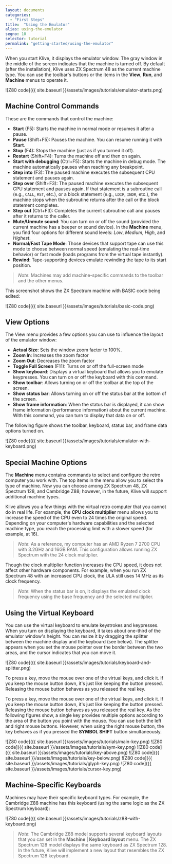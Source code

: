 ```yaml
---
layout: documents
categories: 
  - "First Steps"
title:  "Using the Emulator"
alias: using-the-emulator
seqno: 10
selector: tutorial
permalink: "getting-started/using-the-emulator"
---
```


When you start Klive, it displays the emulator window. The gray window in the middle of the screen indicates that the machine is turned off. By default (after the installation), Klive uses ZX Spectrum 48 as the current machine type. You can use the toolbar's buttons or the items in the **View**, **Run**, and **Machine** menus to operate it.

![Z80 code]({{ site.baseurl }}/assets/images/tutorials/emulator-starts.png)

## Machine Control Commands

These are the commands that control the machine:

- **Start** (F5): Starts the machine in normal mode or resumes it after a pause.
- **Pause** (Shift+F5): Pauses the machine. You can resume running it with **Start**.
- **Stop** (F4): Stops the machine (just as if you turned it off).
- **Restart** (Shift+F4): Turns the machine off and then on again.
- **Start with debugging** (Ctrl+F5): Starts the machine in debug mode. The machine automatically pauses when reaching any breakpoint.
- **Step into** (F3): The paused machine executes the subsequent CPU statement and pauses again.
- **Step over** (Shift+F3): The paused machine executes the subsequent CPU statement and pauses again. If that statement is a subroutine call (e.g., `CALL`, `RST`, etc.), or a block statement (e.g., `LDIR`, `INDR`, etc.), the machine stops when the subroutine returns after the call or the block statement completes.
- **Step out** (Ctrl+F3): Completes the current subroutine call and pauses after it returns to the caller.
- **Mute/Unmute sound**: You can turn on or off the sound (provided the current machine has a beeper or sound device). In the **Machine** menu, you find four options for different sound levels: _Low_, _Medium_, _High_, and _Highest_.
- **Normal/Fast Tape Mode**: Those devices that support tape can use this mode to choose between normal speed (emulating the real-time behavior) or fast mode (loads programs from the virtual tape instantly).
- **Rewind**: Tape-supporting devices emulate rewinding the tape to its start position.

> *Note*: Machines may add machine-specific commands to the toolbar and the other menus.

This screenshot shows the ZX Spectrum machine with BASIC code being edited:

![Z80 code]({{ site.baseurl }}/assets/images/tutorials/basic-code.png)

## View Options

The View menu provides a few options you can use to influence the layout of the emulator window:

- **Actual Size**: Sets the window zoom factor to 100%.
- **Zoom In**: Increases the zoom factor
- **Zoom Out**: Decreases the zoom factor
- **Toggle Full Screen** (F11): Turns on or off the full-screen mode
- **Show keyboard**: Displays a virtual keyboard that allows you to emulate keypresses. You can turn on or off the keyboard with this command.
- **Show toolbar**: Allows turning on or off the toolbar at the top of the screen.
- **Show status bar**: Allows turning on or off the status bar at the bottom of the screen.
- **Show frame information**: When the status bar is displayed, it can show frame information (performance information) about the current machine. With this command, you can turn to display that data on or off.

The following figure shows the toolbar, keyboard, status bar, and frame data options turned on.

![Z80 code]({{ site.baseurl }}/assets/images/tutorials/emulator-with-keyboard.png)

## Special Machine Options

The **Machine** menu contains commands to select and configure the retro computer you work with. The top items in the menu allow you to select the type of machine. Now you can choose among ZX Spectrum 48, ZX Spectrum 128, and Cambridge Z88; however, in the future, Klive will support additional machine types.

Klive allows you a few things with the virtual retro computer that you cannot do in real life. For example, the **CPU clock multiplier** menu allows you to increase the speed of the CPU even to 24 times the original speed. Depending on your computer's hardware capabilities and the selected machine type, you reach the processing limit with a slower speed (for example, at 16).

> *Note*: As a reference, my computer has an AMD Ryzen 7 2700 CPU with 3.2GHz and 16GB RAM. This configuration allows running ZX Spectrum with the 24 clock multiplier.

Though the clock multiplier function increases the CPU speed, it does not affect other hardware components. For example, when you run ZX Spectrum 48 with an increased CPU clock, the ULA still uses 14 MHz as its clock frequency.

> *Note*: When the status bar is on, it displays the emulated clock frequency using the base frequency and the selected multiplier.

## Using the Virtual Keyboard

You can use the virtual keyboard to emulate keystrokes and keypresses. When you turn on displaying the keyboard, it takes about one-third of the emulator window's height. You can resize it by dragging the splitter between the machine display and the keyboard (see below). The splitter appears when you set the mouse pointer over the border between the two areas, and the cursor indicates that you can move it.

![Z80 code]({{ site.baseurl }}/assets/images/tutorials/keyboard-and-splitter.png)

To press a key, move the mouse over one of the virtual keys, and click it. If you keep the mouse button down, it's just like keeping the button pressed. Releasing the mouse button behaves as you released the real key.

To press a key, move the mouse over one of the virtual keys, and click it. If you keep the mouse button down, it's just like keeping the button pressed. Releasing the mouse button behaves as you released the real key. As the following figures show, a single key provides multiple options according to the area of the button you point with the mouse. You can use both the left and right mouse buttons. However, when using the right mouse button, the key behaves as if you pressed the **SYMBOL SHIFT** button simultaneously.

![Z80 code]({{ site.baseurl }}/assets/images/tutorials/main-key.png)
![Z80 code]({{ site.baseurl }}/assets/images/tutorials/sym-key.png)
![Z80 code]({{ site.baseurl }}/assets/images/tutorials/key-above.png)
![Z80 code]({{ site.baseurl }}/assets/images/tutorials/key-below.png)
![Z80 code]({{ site.baseurl }}/assets/images/tutorials/glyph-key.png)
![Z80 code]({{ site.baseurl }}/assets/images/tutorials/cursor-key.png)

## Machine-Specific Keyboards

Machines may have their specific keyboard types. For example, the Cambridge Z88 machine has this keyboard (using the same logic as the ZX Spectrum keyboard):

![Z80 code]({{ site.baseurl }}/assets/images/tutorials/z88-with-keyboard.png)

> *Note*:  The Cambridge Z88 model supports several keyboard layouts that you can set in the **Machine \| Keyboard layout** menu. The ZX Spectrum 128 model displays the same keyboard as ZX Spectrum 128. In the future, Klive will implement a new layout that resembles the ZX Spectrum 128 keyboard.


